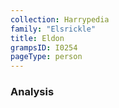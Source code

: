 ```yaml
---
collection: Harrypedia
family: "Elsrickle"
title: Eldon
grampsID: I0254
pageType: person
---
```


### Analysis
